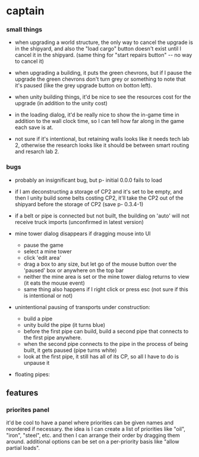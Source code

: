 # captain

### small things

- when upgrading a world structure, the only way to cancel the upgrade is in the shipyard, and also the "load cargo" button doesn't exist until I cancel it in the shipyard. (same thing for "start repairs button" -- no way to cancel it)

- when upgrading a building, it puts the green chevrons, but if I pause the upgrade the green chevrons don't turn grey or something to note that it's paused (like the grey upgrade button on botton left).

- when unity building things, it'd be nice to see the resources cost for the upgrade (in addition to the unity cost)

- in the loading dialog, it'd be really nice to show the in-game time in addition to the wall clock time, so I can tell how far along in the game each save is at.

- not sure if it's intentional, but retaining walls looks like it needs tech lab 2, otherwise the research looks like it should be between smart routing and resarch lab 2.

### bugs

- probably an insignificant bug, but p- initial 0.0.0 fails to load

- if I am deconstructing a storage of CP2 and it's set to be empty, and then I unity build some belts costing CP2, it'll take the CP2 out of the shipyard before the storage of CP2 (save p- 0.3.4-1)

- if a belt or pipe is connected but not built, the building on 'auto' will not receive truck imports (unconfirmed in latest version)

- mine tower dialog disappears if dragging mouse into UI
  - pause the game
  - select a mine tower
  - click 'edit area'
  - drag a box to any size, but let go of the mouse button over the 'paused' box or anywhere on the top bar
  - neither the mine area is set or the mine tower dialog returns to view (it eats the mouse event)
  - same thing also happens if I right click or press esc (not sure if this is intentional or not)

- unintentional pausing of transports under construction:
  - build a pipe
  - unity build the pipe (it turns blue)
  - before the first pipe can build, build a second pipe that connects to the first pipe anywhere.
  - when the second pipe connects to the pipe in the process of being built, it gets paused (pipe turns white)
  - look at the first pipe, it still has all of its CP, so all I have to do is unpause it

- floating pipes:


## features

### priorites panel

it'd be cool to have a panel where priorities can be given names and reordered if necessary. the idea is I can create a list of priorities like "oil", "iron", "steel", etc. and then I can arrange their order by dragging them around. additional options can be set on a per-priority basis like "allow partial loads".
